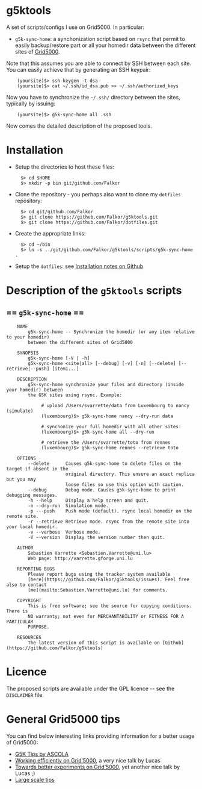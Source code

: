 # g5ktools

A set of scripts/configs I use on Grid5000. 
In particular: 

* `g5k-sync-home`: a synchonization script based on `rsync` that permit to easily
  backup/restore part or all your homedir data between the different sites of
  [Grid5000](http//www.grid5000.fr). 

 Note that this assumes you are able to connect by SSH between each site. You can easily achieve that by generating an SSH keypair:

 		(yoursite)$> ssh-keygen -t dsa
		(yoursite)$> cat ~/.ssh/id_dsa.pub >> ~/.ssh/authorized_keys

 Now you have to synchronize the `~/.ssh/` directory between the sites, typically by issuing:

		(yoursite)$> g5k-sync-home all .ssh

Now comes the detailed description of the proposed tools.

# Installation

* Setup the directories to host these files: 

		$> cd $HOME
		$> mkdir -p bin git/github.com/Falkor 
		
* Clone the repository - you perhaps also want to clone my `dotfiles` repository:

		$> cd git/github.com/Falkor
		$> git clone https://github.com/Falkor/g5ktools.git
		$> git clone https://github.com/Falkor/dotfiles.git

* Create the appropriate links:

		$> cd ~/bin
		$> ln -s ../git/github.com/Falkor/g5ktools/scripts/g5k-sync-home .

* Setup the `dotfiles`: see [Installation notes on Github](https://github.com/Falkor/dotfiles)

# Description of the `g5ktools` scripts

## == `g5k-sync-home` ==


		NAME
		    g5k-sync-home -- Synchronize the homedir (or any item relative to your homedir)
		    between the different sites of Grid5000
		
		SYNOPSIS
		    g5k-sync-home [-V | -h]
		    g5k-sync-home <site|all> [--debug] [-v] [-n] [--delete] [--retrieve|--push] [item1...]
		
		DESCRIPTION
		    g5k-sync-home synchronize your files and directory (inside your homedir) between
		    the G5K sites using rsync. Example: 
		
		         # upload /Users/svarrette/data from Luxembourg to nancy (simulate)
		         (luxembourg)$> g5k-sync-home nancy --dry-run data
		
		         # synchonize your full homedir with all other sites:
		         (luxembourg)$> g5k-sync-home all --dry-run
		
		         # retrieve the /Users/svarrette/toto from rennes
		         (luxembourg)$> g5k-sync-home rennes --retrieve toto
		
		OPTIONS
		    --delete      Causes g5k-sync-home to delete files on the target if absent in the
		                  original directory. This ensure an exact replica but you may
		                  loose files so use this option with caution.
		    --debug       Debug mode. Causes g5k-sync-home to print debugging messages.
		    -h --help     Display a help screen and quit.
		    -n --dry-run  Simulation mode.
		    -p ---push    Push mode (default). rsync local homedir on the remote site.
		    -r --retrieve Retrieve mode. rsync from the remote site into your local homedir.
		    -v --verbose  Verbose mode.
		    -V --version  Display the version number then quit.
		
		AUTHOR
		    Sebastien Varrette <Sebastien.Varrette@uni.lu>
		    Web page: http://varrette.gforge.uni.lu
		
		REPORTING BUGS
		    Please report bugs using the tracker system available
		    [here](https://github.com/Falkor/g5ktools/issues). Feel free also to contact
		    [me](mailto:Sebastien.Varrette@uni.lu) for comments. 
		
		COPYRIGHT
		    This is free software; see the source for copying conditions.  There is
		    NO warranty; not even for MERCHANTABILITY or FITNESS FOR A PARTICULAR
		    PURPOSE.

		RESOURCES
		    The latest version of this script is available on [Github](https://github.com/Falkor/g5ktools)	

# Licence

The proposed scripts are available under the GPL licence -- see the `DISCLAIMER` file. 

# General Grid5000 tips

You can find below interesting links providing information for a better usage of Grid5000:

* [G5K Tips by ASCOLA](http://www.emn.fr/z-info/ascola/doku.php?id=internet:members:fquesnel:g5k_tips)
* [Working efficiently on Grid’5000](https://www.grid5000.fr/school2010/slides/g5kss10-grid5000-efficiently.pdf), a very nice talk by Lucas
* [Towards better experiments on Grid’5000](http://www.loria.fr/~lnussbau/files/renpar11-grid5000.pdf), yet another nice talk by Lucas ;)
* [Large scale tips](https://www.grid5000.fr/mediawiki/index.php/Large_scale_tips)



